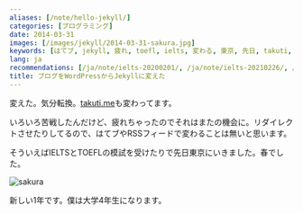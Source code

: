 ```yaml
---
aliases: [/note/hello-jekyll/]
categories: [プログラミング]
date: 2014-03-31
images: [/images/jekyll/2014-03-31-sakura.jpg]
keywords: [はてブ, jekyll, 疲れ, toefl, ielts, 変わる, 東京, 先日, takuti, 変え]
lang: ja
recommendations: [/ja/note/ielts-20200201/, /ja/note/ielts-20210226/, /ja/note/room-hunting-202006/]
title: ブログをWordPressからJekyllに変えた
---
```


変えた。気分転換。[takuti.me](http://takuti.me/)も変わってます。

いろいろ苦戦したんだけど、疲れちゃったのでそれはまたの機会に。リダイレクトさせたりしてるので、はてブやRSSフィードで変わることは無いと思います。

そういえばIELTSとTOEFLの模試を受けたりで先日東京にいきました。春でした。

![sakura](/images/jekyll/2014-03-31-sakura.jpg)

新しい1年です。僕は大学4年生になります。
